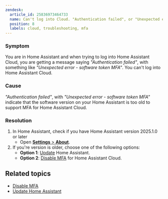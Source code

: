 ```yaml
---
zendesk:
  article_id: 25836973464733
  name: Can't log into Cloud. "Authentication failed", or "Unexpected error - software token MFA"
  position: 8
  labels: cloud, troubleshooting, mfa
---
```


### Symptom

You are in Home Assistant and when trying to log into Home Assistant Cloud, you are getting a message saying  _"Authentication failed"_, with something like _"Unexpected error - software token MFA"_. You can't log into Home Assistant Cloud.

### Cause

_"Authentication failed"_, with _"Unexpected error - software token MFA"_ indicate that the software version on your Home Assistant is too old to support MFA for Home Assistant Cloud.

### Resolution

1. In Home Assistant, check if you have Home Assistant version 2025.1.0 or later
   - Open [**Settings** > **About**](https://my.home-assistant.io/redirect/info/).
2. If you're version is older, choose one of the following options:
   - **Option 1**: [Update](https://www.home-assistant.io/common-tasks/os/#updating-home-assistant) Home Assistant.
   - **Option 2**: [Disable MFA](https://support.nabucasa.com/hc/en-us/articles/26198603111581) for Home Assistant Cloud.

## Related topics

- [Disable MFA](https://support.nabucasa.com/hc/en-us/articles/26198603111581)
- [Update Home Assistant](https://www.home-assistant.io/common-tasks/os/#updating-home-assistant)